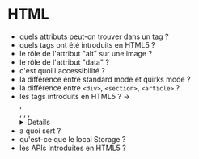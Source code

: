 # HTML

- quels attributs peut-on trouver dans un tag ?
- quels tags ont été introduits en HTML5 ?
- le rôle de l'attribut "alt" sur une image ?
- le rôle de l'attribut "data" ?
- c'est quoi l'accessibilité ?
- la différence entre standard mode et quirks mode ?
- la différence entre `<div>`, `<section>`, `<article>` ?
- les tags introduits en HTML5 ?
    -> <article>, <aside>, <bdi>, <command>, <details>, <figure>, <figcaption>, <summary>, <header>, <footer>, <hgroup>, <mark>, <meter>, <nav>, <progress>, <ruby>, <rt>, <section>, <time>, <wpr>
- a quoi sert <canvas> ?
- qu'est-ce que le local Storage ?
- les APIs introduites en HTML5 ?
